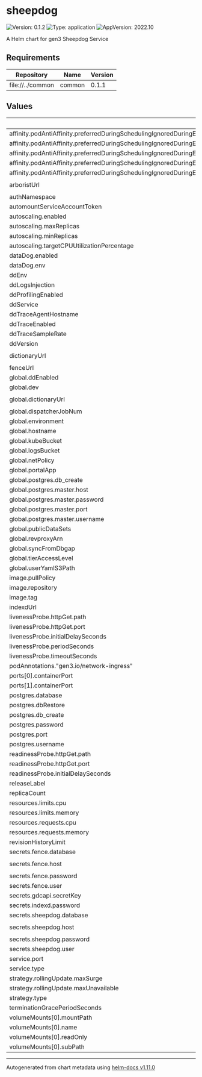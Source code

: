 # sheepdog

![Version: 0.1.2](https://img.shields.io/badge/Version-0.1.2-informational?style=flat-square) ![Type: application](https://img.shields.io/badge/Type-application-informational?style=flat-square) ![AppVersion: 2022.10](https://img.shields.io/badge/AppVersion-2022.10-informational?style=flat-square)

A Helm chart for gen3 Sheepdog Service

## Requirements

| Repository | Name | Version |
|------------|------|---------|
| file://../common | common | 0.1.1 |

## Values

| Key | Type | Default | Description |
|-----|------|---------|-------------|
| affinity.podAntiAffinity.preferredDuringSchedulingIgnoredDuringExecution[0].podAffinityTerm.labelSelector.matchExpressions[0].key | string | `"app"` |  |
| affinity.podAntiAffinity.preferredDuringSchedulingIgnoredDuringExecution[0].podAffinityTerm.labelSelector.matchExpressions[0].operator | string | `"In"` |  |
| affinity.podAntiAffinity.preferredDuringSchedulingIgnoredDuringExecution[0].podAffinityTerm.labelSelector.matchExpressions[0].values[0] | string | `"sheepdog"` |  |
| affinity.podAntiAffinity.preferredDuringSchedulingIgnoredDuringExecution[0].podAffinityTerm.topologyKey | string | `"kubernetes.io/hostname"` |  |
| affinity.podAntiAffinity.preferredDuringSchedulingIgnoredDuringExecution[0].weight | int | `100` |  |
| arboristUrl | string | `"http://arborist-service.default.svc.cluster.local"` |  |
| authNamespace | string | `"default"` |  |
| automountServiceAccountToken | bool | `false` |  |
| autoscaling.enabled | bool | `false` |  |
| autoscaling.maxReplicas | int | `100` |  |
| autoscaling.minReplicas | int | `1` |  |
| autoscaling.targetCPUUtilizationPercentage | int | `80` |  |
| dataDog.enabled | bool | `false` |  |
| dataDog.env | string | `"dev"` |  |
| ddEnv | string | `nil` |  |
| ddLogsInjection | string | `nil` |  |
| ddProfilingEnabled | string | `nil` |  |
| ddService | string | `nil` |  |
| ddTraceAgentHostname | string | `nil` |  |
| ddTraceEnabled | string | `nil` |  |
| ddTraceSampleRate | string | `nil` |  |
| ddVersion | string | `nil` |  |
| dictionaryUrl | string | `"https://s3.amazonaws.com/dictionary-artifacts/datadictionary/develop/schema.json"` |  |
| fenceUrl | string | `"http://fence-service"` |  |
| global.ddEnabled | bool | `false` |  |
| global.dev | bool | `true` |  |
| global.dictionaryUrl | string | `"https://s3.amazonaws.com/dictionary-artifacts/datadictionary/develop/schema.json"` |  |
| global.dispatcherJobNum | int | `10` |  |
| global.environment | string | `"default"` |  |
| global.hostname | string | `"localhost"` |  |
| global.kubeBucket | string | `"kube-gen3"` |  |
| global.logsBucket | string | `"logs-gen3"` |  |
| global.netPolicy | bool | `true` |  |
| global.portalApp | string | `"gitops"` |  |
| global.postgres.db_create | bool | `true` |  |
| global.postgres.master.host | string | `nil` |  |
| global.postgres.master.password | string | `nil` |  |
| global.postgres.master.port | string | `"5432"` |  |
| global.postgres.master.username | string | `"postgres"` |  |
| global.publicDataSets | bool | `true` |  |
| global.revproxyArn | string | `"arn:aws:acm:us-east-1:123456:certificate"` |  |
| global.syncFromDbgap | bool | `false` |  |
| global.tierAccessLevel | string | `"libre"` |  |
| global.userYamlS3Path | string | `"s3://cdis-gen3-users/test/user.yaml"` |  |
| image.pullPolicy | string | `"Always"` |  |
| image.repository | string | `"quay.io/cdis/sheepdog"` |  |
| image.tag | string | `"helm-test"` |  |
| indexdUrl | string | `"http://indexd-service"` |  |
| livenessProbe.httpGet.path | string | `"/_status?timeout=20"` |  |
| livenessProbe.httpGet.port | int | `80` |  |
| livenessProbe.initialDelaySeconds | int | `30` |  |
| livenessProbe.periodSeconds | int | `60` |  |
| livenessProbe.timeoutSeconds | int | `30` |  |
| podAnnotations."gen3.io/network-ingress" | string | `"sheepdog"` |  |
| ports[0].containerPort | int | `80` |  |
| ports[1].containerPort | int | `443` |  |
| postgres.database | string | `nil` |  |
| postgres.dbRestore | bool | `false` |  |
| postgres.db_create | string | `nil` |  |
| postgres.password | string | `nil` |  |
| postgres.port | string | `"5432"` |  |
| postgres.username | string | `nil` |  |
| readinessProbe.httpGet.path | string | `"/_status?timeout=2"` |  |
| readinessProbe.httpGet.port | int | `80` |  |
| readinessProbe.initialDelaySeconds | int | `30` |  |
| releaseLabel | string | `"production"` |  |
| replicaCount | int | `1` |  |
| resources.limits.cpu | float | `1` |  |
| resources.limits.memory | string | `"512Mi"` |  |
| resources.requests.cpu | float | `0.3` |  |
| resources.requests.memory | string | `"12Mi"` |  |
| revisionHistoryLimit | int | `2` |  |
| secrets.fence.database | string | `"fence"` |  |
| secrets.fence.host | string | `"postgres-postgresql.postgres.svc.cluster.local"` |  |
| secrets.fence.password | string | `"postgres"` |  |
| secrets.fence.user | string | `"postgres"` |  |
| secrets.gdcapi.secretKey | string | `nil` |  |
| secrets.indexd.password | string | `"postgres"` |  |
| secrets.sheepdog.database | string | `"sheepdog"` |  |
| secrets.sheepdog.host | string | `"postgres-postgresql.postgres.svc.cluster.local"` |  |
| secrets.sheepdog.password | string | `"postgres"` |  |
| secrets.sheepdog.user | string | `"postgres"` |  |
| service.port | int | `80` |  |
| service.type | string | `"ClusterIP"` |  |
| strategy.rollingUpdate.maxSurge | int | `1` |  |
| strategy.rollingUpdate.maxUnavailable | int | `0` |  |
| strategy.type | string | `"RollingUpdate"` |  |
| terminationGracePeriodSeconds | int | `50` |  |
| volumeMounts[0].mountPath | string | `"/var/www/sheepdog/wsgi.py"` |  |
| volumeMounts[0].name | string | `"config-volume"` |  |
| volumeMounts[0].readOnly | bool | `true` |  |
| volumeMounts[0].subPath | string | `"wsgi.py"` |  |

----------------------------------------------
Autogenerated from chart metadata using [helm-docs v1.11.0](https://github.com/norwoodj/helm-docs/releases/v1.11.0)
